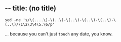 --
title: (no title)
--
<pre><code>sed -ne 's/\(....\)-\(..\)-\(..\)-\(..\)-\(..\)-\(..\)/\1\2\3\4\5.\6/p'
</code></pre>

<p>... because you can't just <code>touch</code> any date, you know.</p>